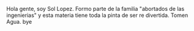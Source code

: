 Hola gente, soy Sol Lopez. Formo parte de la familia "abortados de las ingenierias" y esta materia tiene toda la pinta de ser re divertida. Tomen Agua. bye 